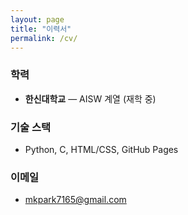 ```yaml
---
layout: page
title: "이력서"
permalink: /cv/
---
```


### 학력
- **한신대학교** — AISW 계열 (재학 중)

### 기술 스택
- Python, C, HTML/CSS, GitHub Pages

### 이메일
- mkpark7165@gmail.com
